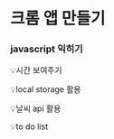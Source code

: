 <h1>크롬 앱 만들기</h1>
<h3>javascript 익히기</h3>
<p>💡시간 보여주기</p>
<p>💡local storage 활용</p>
<p>💡날씨 api 활용</p>
<p>💡to do list</p>
